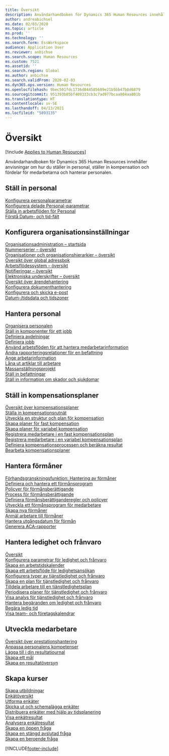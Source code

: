 ```yaml
---
title: Översikt
description: Användarhandboken för Dynamics 365 Human Resources innehåller anvisningar om hur du ställer in personal, ställer in kompensation och fördelar för medarbetarna och hanterar personalen.
author: andreabichsel
ms.date: 02/03/2020
ms.topic: article
ms.prod: ''
ms.technology: ''
ms.search.form: EssWorkspace
audience: Application User
ms.reviewer: anbichse
ms.search.scope: Human Resources
ms.custom: 7521
ms.assetid: ''
ms.search.region: Global
ms.author: anbichse
ms.search.validFrom: 2020-02-03
ms.dyn365.ops.version: Human Resources
ms.openlocfilehash: 9bec501fdc1736d044585609e21b5bb47b8d6879
ms.sourcegitcommit: 951393b05bf409333cb3c7ad977bcaa804aa801b
ms.translationtype: HT
ms.contentlocale: sv-SE
ms.lasthandoff: 04/13/2021
ms.locfileid: "5893135"
---
```

# <a name="overview"></a>Översikt

[!include [Applies to Human Resources](../includes/applies-to-hr.md)]

Användarhandboken för Dynamics 365 Human Resources innehåller anvisningar om hur du ställer in personal, ställer in kompensation och fördelar för medarbetarna och hanterar personalen.

## <a name="set-up-human-resources"></a>Ställ in personal

[Konfigurera personalparametrar](hr-setup-parameters.md)</br>
[Konfigurera delade Personal-parametrar](hr-setup-shared-parameters.md)</br>
[Ställa in arbetsflöden för Personal](./hr-workflow-manage-employee-information.md)</br>
[Förstå Datum- och tid-fält](hr-setup-date-time-fields.md)</br>

## <a name="configure-organization-settings"></a>Konfigurera organisationsinställningar

[Organisationsadministration – startsida](../fin-ops-core/fin-ops/organization-administration/organization-administration-home-page.md?toc=/dynamics365/human-resources/toc.json)</br>
[Nummerserier – översikt](../fin-ops-core/fin-ops/organization-administration/number-sequence-overview.md?toc=/dynamics365/human-resources/toc.json)</br>
[Organisationer och organisationshierarkier – översikt](../fin-ops-core/fin-ops/organization-administration/organizations-organizational-hierarchies.md?toc=/dynamics365/human-resources/toc.json)</br>
[Översikt över global adressbok](../fin-ops-core/fin-ops/organization-administration/overview-global-address-book.md?toc=/dynamics365/human-resources/toc.json)</br>
[Arbetsflödessystem – översikt](../fin-ops-core/fin-ops/organization-administration/overview-workflow-system.md?toc=/dynamics365/human-resources/toc.json)</br>
[Notifieringar – översikt](../fin-ops-core/fin-ops/get-started/alerts-overview.md?toc=/dynamics365/human-resources/toc.json)</br>
[Elektroniska underskrifter – översikt](../fin-ops-core/fin-ops/organization-administration/electronic-signature-overview.md?toc=/dynamics365/human-resources/toc.json)</br>
[Översikt över ärendehantering](../fin-ops-core/fin-ops/organization-administration/cases.md?toc=/dynamics365/human-resources/toc.json)</br>
[Konfigurera dokumenthantering](../fin-ops-core/fin-ops/organization-administration/configure-document-management.md?toc=/dynamics365/human-resources/toc.json)</br>
[Konfigurera och skicka e-post](../fin-ops-core/fin-ops/organization-administration/configure-email.md?toc=/dynamics365/human-resources/toc.json)</br>
[Datum-/tidsdata och tidszoner](../fin-ops-core/fin-ops/organization-administration/date-time-zones.md?toc=/dynamics365/human-resources/toc.json)</br>

## <a name="manage-personnel"></a>Hantera personal

[Organisera personalen](hr-personnel-departments-jobs-positions.md)</br>
[Ställ in komponenter för ett jobb](hr-personnel-jobs.md)</br>
[Definiera avdelningar](hr-personnel-define-departments.md)</br>
[Definiera jobb](hr-personnel-define-jobs.md)</br>
[Använd arbetsflöden för att hantera medarbetarinformation](hr-workflow-manage-employee-information.md)</br>
[Ändra rapporteringsrelationer för en befattning](hr-personnel-modify-reporting-relationships-position.md)</br>
[Ange arbetarinformation](hr-personnel-enter-worker-information.md)</br>
[Låna ut artiklar till arbetare](hr-personnel-loan-item-worker.md)</br>
[Massanställningsprojekt](hr-personnel-mass-hire-projects.md)</br>
[Ställ in befattningar](hr-personnel-set-up-positions.md)</br>
[Ställ in information om skador och sjukdomar](hr-personnel-set-up-injury-illness-information.md)</br>

## <a name="set-up-compensation-plans"></a>Ställ in kompensationsplaner

[Översikt över kompensationsplaner](hr-compensation-overview.md)</br>
[Ställa in kompensationsrutnät](hr-compensation-grids.md)</br>
[Utveckla en struktur och plan för kompensation](hr-compensation-structure.md)</br>
[Skapa planer för fast kompensation](hr-compensation-fixed-plans.md)</br>
[Skapa planer för variabel kompensation](hr-compensation-variable-plans.md)</br>
[Registrera medarbetare i en fast kompensationsplan](hr-compensation-enroll-employees-fixed.md)</br>
[Registrera medarbetare i en variabel kompensationsplan](hr-compensation-enroll-employees-variable.md)</br>
[Definiera kompensationsprocessen och beräkna resultat](hr-compensation-define-process.md)</br>
[Bearbeta kompensationsplaner](hr-compensation-process.md)</br>

## <a name="manage-benefits"></a>Hantera förmåner

[Förhandsgranskningsfunktion: Hantering av förmåner](hr-benefits-management-overview.md)</br>
[Definiera och hantera ett förmånsprogram](hr-benefits-manage-program.md)</br>
[Policyer för förmånsberättigande](hr-benefits-eligibility-policies.md)</br>
[Process för förmånsberättigande](hr-benefits-eligibility-process.md)</br>
[Definiera förmånsberättiganderegler och policyer](hr-benefits-define-eligibility-rules.md)</br>
[Utveckla ett förmånsprogram för medarbetare](hr-benefits-deliver-employee-benefits-program.md)</br>
[Skapa nya förmåner](hr-benefits-create.md)</br>
[Anmäl arbetare till förmåner](hr-benefits-enroll-workers.md)</br>
[Hantera utgångsdatum för förmån](hr-benefits-expiration-dates.md)</br>
[Generera ACA-rapporter](hr-benefits-aca-reports.md)</br>

## <a name="manage-leave-and-absence"></a>Hantera ledighet och frånvaro

[Översikt](hr-leave-and-absence-overview.md)</br>
[Konfigurera parametrar för ledighet och frånvaro](hr-leave-and-absence-parameters.md)</br>
[Skapa en arbetstidskalender](hr-leave-and-absence-working-time-calendar.md)</br>
[Skapa ett arbetsflöde för ledighetsansökan](hr-leave-and-absence-workflow.md)</br>
[Konfigurera typer av tjänstledighet och frånvaro](hr-leave-and-absence-types.md)</br>
[Skapa en plan för tjänstledighet och frånvaro](hr-leave-and-absence-plans.md)</br>
[Tilldela arbetare till en tjänstledighetsplan](hr-leave-and-absence-enroll.md)</br>
[Periodisera planer för tjänstledighet och frånvaro](hr-leave-and-absence-accrue.md)</br>
[Visa analys för tjänstledighet och frånvaro](hr-leave-and-absence-analytics.md)</br>
[Hantera begäranden om ledighet och frånvaro](hr-employee-self-service-manage-requests.md)</br>
[Begära ledig tid](hr-employee-self-service-request-time-off.md)</br>
[Visa team- och företagskalendrar](hr-employee-self-service-calendar.md)</br>

## <a name="develop-employees"></a>Utveckla medarbetare

[Översikt över prestationshantering](hr-develop-performance-management-overview.md)</br>
[Anpassa personalens kompetenser](hr-develop-skills.md)</br>
[Lägga till i din resultatjournal](hr-develop-add-performance-journal.md)</br>
[Skapa ett mål](hr-develop-create-goal.md)</br>
[Skapa en resultatöversyn](hr-develop-create-performance-review.md)</br>

## <a name="create-courses"></a>Skapa kurser

[Skapa utbildningar](hr-learning-courses.md)</br>
[Enkätöversikt](hr-learning-questionnaires.md)</br>
[Utforma enkäter](hr-learning-design-questionnaires.md)</br>
[Skicka ut och schemalägga enkäter](hr-learning-distribute-questionnaires.md)</br>
[Distribuera enkäter med hjälp av tidsplanering](hr-learning-distribute-questionnaires-scheduling.md)</br>
[Visa enkätresultat](hr-learning-evaluate-questionnaire-results.md)</br>
[Analysera enkätresultat](hr-learning-analyze-questionnaire-results.md)</br>
[Skapa en öppen fråga](hr-learning-create-open-ended-question.md)</br>
[Skapa en stängd avslutad fråga](hr-learning-create-closed-ended-question.md)</br>
[Skapa en beroende fråga](hr-learning-depending-question.md)</br>





[!INCLUDE[footer-include](../includes/footer-banner.md)]